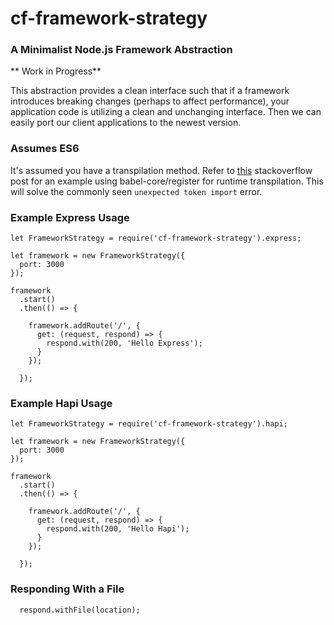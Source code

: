# cf-framework-strategy

### A Minimalist Node.js Framework Abstraction

** Work in Progress**

This abstraction provides a clean
interface such that if a framework introduces breaking
changes (perhaps to affect performance), your application
code is utilizing a clean and unchanging interface. Then we 
can easily port our client applications to the newest version.

### Assumes ES6

It's assumed you have a transpilation method. Refer to 
[this](http://stackoverflow.com/questions/35040978/babel-unexpected-token-import-when-running-mocha-tests)
stackoverflow post for an example using babel-core/register for runtime transpilation. This will solve the
commonly seen `unexpected token import` error.

 

### Example Express Usage
```
let FrameworkStrategy = require('cf-framework-strategy').express;

let framework = new FrameworkStrategy({
  port: 3000
});

framework
  .start()
  .then(() => {

    framework.addRoute('/', {
      get: (request, respond) => {
        respond.with(200, 'Hello Express');
      }
    });

  });
```

### Example Hapi Usage
```
let FrameworkStrategy = require('cf-framework-strategy').hapi;

let framework = new FrameworkStrategy({
  port: 3000
});

framework
  .start()
  .then(() => {

    framework.addRoute('/', {
      get: (request, respond) => {
        respond.with(200, 'Hello Hapi');
      }
    });

  });
```

### Responding With a File
```
  respond.withFile(location);
```
